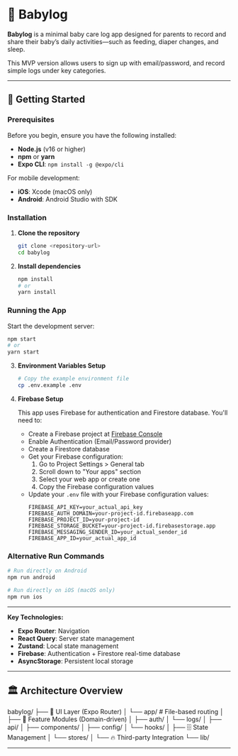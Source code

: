 # 👶 Babylog

**Babylog** is a minimal baby care log app designed for parents to record and share their baby’s daily activities—such as feeding, diaper changes, and sleep.

This MVP version allows users to sign up with email/password, and record simple logs under key categories.

---

## 🚀 Getting Started

### Prerequisites

Before you begin, ensure you have the following installed:

- **Node.js** (v16 or higher)
- **npm** or **yarn**
- **Expo CLI**: `npm install -g @expo/cli`

For mobile development:

- **iOS**: Xcode (macOS only)
- **Android**: Android Studio with SDK

### Installation

1. **Clone the repository**

   ```bash
   git clone <repository-url>
   cd babylog
   ```

2. **Install dependencies**

   ```bash
   npm install
   # or
   yarn install
   ```

### Running the App

Start the development server:

```bash
npm start
# or
yarn start
```

3. **Environment Variables Setup**

   ```bash
   # Copy the example environment file
   cp .env.example .env
   ```

4. **Firebase Setup**

   This app uses Firebase for authentication and Firestore database. You'll need to:
   - Create a Firebase project at [Firebase Console](https://console.firebase.google.com/)
   - Enable Authentication (Email/Password provider)
   - Create a Firestore database
   - Get your Firebase configuration:
     1. Go to Project Settings > General tab
     2. Scroll down to "Your apps" section
     3. Select your web app or create one
     4. Copy the Firebase configuration values
   - Update your `.env` file with your Firebase configuration values:
     ```
     FIREBASE_API_KEY=your_actual_api_key
     FIREBASE_AUTH_DOMAIN=your-project-id.firebaseapp.com
     FIREBASE_PROJECT_ID=your-project-id
     FIREBASE_STORAGE_BUCKET=your-project-id.firebasestorage.app
     FIREBASE_MESSAGING_SENDER_ID=your_actual_sender_id
     FIREBASE_APP_ID=your_actual_app_id
     ```

### Alternative Run Commands

```bash
# Run directly on Android
npm run android

# Run directly on iOS (macOS only)
npm run ios
```

---

**Key Technologies:**

- **Expo Router**: Navigation
- **React Query**: Server state management
- **Zustand**: Local state management
- **Firebase**: Authentication + Firestore real-time database
- **AsyncStorage**: Persistent local storage

---

## 🏛 Architecture Overview

babylog/
├── 📱 UI Layer (Expo Router)
│ └── app/ # File-based routing
│
├── 🧩 Feature Modules (Domain-driven)
│ ├── auth/
│ └── logs/
│ ├── api/
│ ├── components/
│ ├── config/
│ └── hooks/
│
├── 🗄️ State Management
│ └── stores/
│
└── 🔥 Third-party Integration
└── lib/

---
